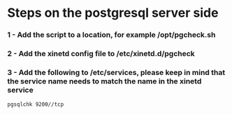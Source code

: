 # Steps on the postgresql server side

### 1 - Add the script to a location, for example /opt/pgcheck.sh
### 2 - Add the xinetd config file to /etc/xinetd.d/pgcheck
### 3 - Add the following to /etc/services, please keep in mind that the service name needs to match the name in the xinetd service

```pgsqlchk	9200//tcp```
